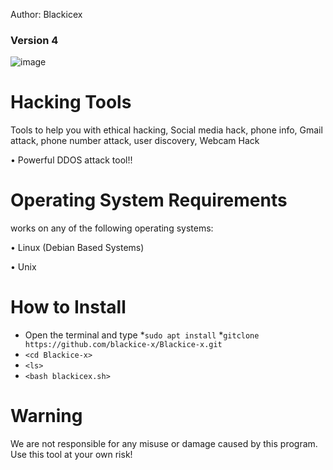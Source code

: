 Author: Blackicex
### Version 4

![image](https://github.com/user-attachments/assets/5cdc7d4e-b571-4f43-ad60-c006d337cdfe)

# Hacking Tools
Tools to help you with ethical hacking, Social media hack, phone info, Gmail attack, phone number attack, user discovery, Webcam Hack

• Powerful DDOS attack tool!!

# Operating System Requirements
works on any of the following operating systems:

• Linux (Debian Based Systems)

• Unix

# How to Install
* Open the terminal and type 
*`sudo apt install`
*`gitclone https://github.com/blackice-x/Blackice-x.git`
* `<cd Blackice-x>`
* `<ls>`
* `<bash blackicex.sh>`


# Warning

We are not responsible for any misuse or damage caused by this program. Use this tool at your own risk!
